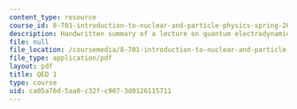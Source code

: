 ```yaml
---
content_type: resource
course_id: 8-701-introduction-to-nuclear-and-particle-physics-spring-2004
description: Handwritten summary of a lecture on quantum electrodynamics.
file: null
file_location: /coursemedia/8-701-introduction-to-nuclear-and-particle-physics-spring-2004/ca05a76d5aa0c32fc9073d0126115711_lec10.pdf
file_type: application/pdf
layout: pdf
title: QED 1
type: course
uid: ca05a76d-5aa0-c32f-c907-3d0126115711
---
```

